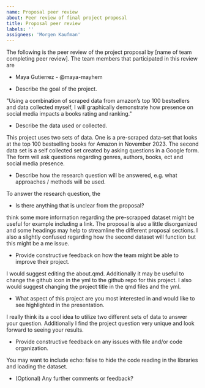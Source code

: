 ```yaml
---
name: Proposal peer review
about: Peer review of final project proposal
title: Proposal peer review
labels: ''
assignees: 'Morgen Kaufman'
---
```


The following is the peer review of the project proposal by [name of team completing peer review]. The team members that participated in this review are 

- Maya Gutierrez - @maya-mayhem


- Describe the goal of the project.

"Using a combination of scraped data from amazon’s top 100 bestsellers and data collected myself, I will graphically demonstrate how presence on social media impacts a books rating and ranking."


- Describe the data used or collected.

This project uses two sets of data. One is a pre-scraped data-set that looks at the  top 100 bestselling books for Amazon in November 2023. The second data set is a self collected set created by asking questions in a Google form. The form will ask questions regarding genres, authors, books, ect and social media presence. 

- Describe how the research question will be answered, e.g. what approaches / methods will be used.

To answer the research question, the 

- Is there anything that is unclear from the proposal?

think some more information regarding the pre-scrapped dataset might be useful for example including a link. The proposal is also a little disorganized and some headings may help to streamline the different proposal sections. I also a slightly confused regarding how the second dataset will function but this might be a me issue. 

- Provide constructive feedback on how the team might be able to improve their project.

I would suggest editing the about.qmd. Additionally it may be useful to change the github icon in the yml to the github repo for this project. I also would suggest changing the project title in the qmd files and the yml.

- What aspect of this project are you most interested in and would like to see highlighted in the presentation.

I really think its a cool idea to utilize two different sets of data to answer your question. Additionally I find the project question very unique and look forward to seeing your results. 

- Provide constructive feedback on any issues with file and/or code organization.

You may want to include echo: false to hide the code reading in the libraries and loading the dataset. 

- (Optional) Any further comments or feedback?


